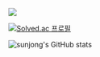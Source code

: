 <a href="https://sunjong0214.github.io" target="_blank"><img src="https://img.shields.io/badge/Blog-000000?style=flat-square&logo=github&logoColor=white"/></a>

[![Solved.ac
프로필](http://mazassumnida.wtf/api/v2/generate_badge?boj=whd8200)](https://solved.ac/whd8200)

![sunjong's GitHub stats](https://github-readme-stats.vercel.app/api?username=sunjong0214&show_icons=true&theme=radical)
<!--
**sunjong0214/sunjong0214** is a ✨ _special_ ✨ repository because its `README.md` (this file) appears on your GitHub profile.

Here are some ideas to get you started:

- 🔭 I’m currently working on ...
- 🌱 I’m currently learning ...
- 👯 I’m looking to collaborate on ...
- 🤔 I’m looking for help with ...
- 💬 Ask me about ...
- 📫 How to reach me: ...
- 😄 Pronouns: ...
- ⚡ Fun fact: ...
-->
